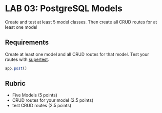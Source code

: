 # LAB 03: PostgreSQL Models

Create and test at least 5 model classes. Then create all CRUD routes for at least one model

## Requirements

Create at least one model and all CRUD routes for that model. Test your routes
with [supertest](https://github.com/visionmedia/supertest).

```js
app.post()
```

## Rubric

* Five Models (5 points)
* CRUD routes for your model (2.5 points)
* test CRUD routes (2.5 points)
